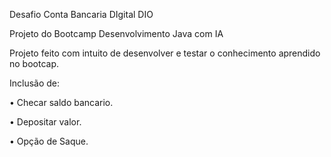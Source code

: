 Desafio Conta Bancaria DIgital DIO

Projeto do Bootcamp Desenvolvimento Java com IA

Projeto feito com intuito de desenvolver e testar o conhecimento aprendido no bootcap.

Inclusão de:

• Checar saldo bancario.

• Depositar valor.

• Opção de Saque.


